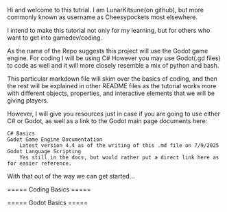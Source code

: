 Hi and welcome to this tutrial. I am LunarKitsune(on github), but more commonly known as username as Cheesypockets most elsewhere.

I intend to make this tutorial not only for my learning, but for others who want to get into gamedev/coding.

As the name of the Repo suggests this project will use the Godot game engine. For coding I will be using C#
However you may use Godot(.gd files) to code as well and it will more closely resemble a mix of python and bash.

This particular markdown file will skim over the basics of coding, and then the rest will be explained in other
README files as the tutorial works more with different objects, properties, and interactive elements that we will
be giving players.

However, I will give you resources just in case if you are going to use either C# or Godot, as well as a link to
the Godot main page documents here:

	C# Basics
	Godot Game Engine Documentation
		Latest version 4.4 as of the writing of this .md file on 7/9/2025
	Godot Language Scripting
		Yes still in the docs, but would rather put a direct link here as for easier reference.

With that out of the way we can get started...

===== Coding Basics =====

===== Godot Basics =====
